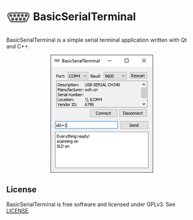  # <img style="vertical-align:middle" img src="images/icon.png" width="64"> BasicSerialTerminal

BasicSerialTerminal is a simple serial terminal application written with Qt and C++.

<p align="center">
  <img src="images/screenshot.png">
</p>


## License
BasicSerialTerminal is free software and licensed under GPLv3. See [LICENSE](LICENSE).
